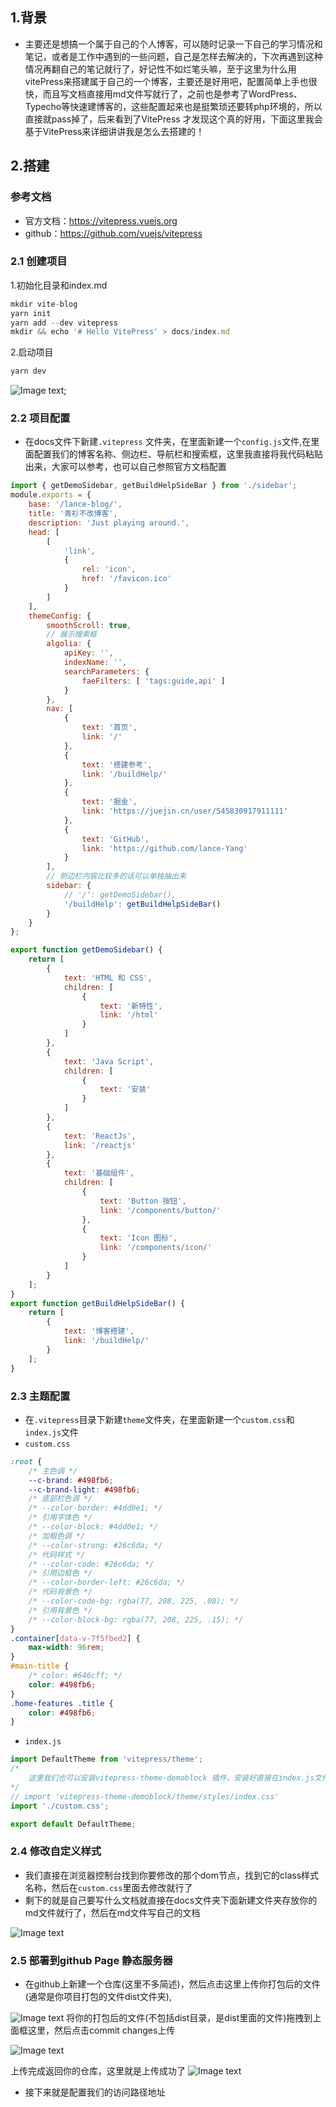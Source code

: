
<!-- - 官方文档：https://vitepress.vuejs.org/ -->
## 1.背景
- 主要还是想搞一个属于自己的个人博客，可以随时记录一下自己的学习情况和笔记，或者是工作中遇到的一些问题，自己是怎样去解决的，下次再遇到这种情况再翻自己的笔记就行了，好记性不如烂笔头嘛，至于这里为什么用vitePress来搭建属于自己的一个博客，主要还是好用吧，配置简单上手也很快，而且写文档直接用md文件写就行了，之前也是参考了WordPress、Typecho等快速建博客的，这些配置起来也是挺繁琐还要转php环境的，所以直接就pass掉了，后来看到了VitePress 才发现这个真的好用，下面这里我会基于VitePress来详细讲讲我是怎么去搭建的！

## 2.搭建

### 参考文档
- 官方文档：https://vitepress.vuejs.org
- github：https://github.com/vuejs/vitepress

### 2.1 创建项目

1.初始化目录和index.md
```js
mkdir vite-blog
yarn init
yarn add --dev vitepress
mkdir && echo '# Hello VitePress' > docs/index.md
```
2.启动项目
```js
yarn dev
```
![Image text](/sampleImg/home.png);

### 2.2 项目配置
- 在docs文件下新建`.vitepress` 文件夹，在里面新建一个`config.js`文件,在里面配置我们的博客名称、侧边栏、导航栏和搜索框，这里我直接将我代码粘贴出来，大家可以参考，也可以自己参照官方文档配置
```js
import { getDemoSidebar, getBuildHelpSideBar } from './sidebar';
module.exports = {
	base: '/lance-blog/',
	title: '青衫不改博客',
	description: 'Just playing around.',
	head: [
		[
			'link',
			{
				rel: 'icon',
				href: '/favicon.ico'
			}
		]
	],
	themeConfig: {
		smoothScroll: true,
		// 展示搜索框
		algolia: {
			apiKey: '',
			indexName: '',
			searchParameters: {
				faeFilters: [ 'tags:guide,api' ]
			}
		},
		nav: [
			{
				text: '首页',
				link: '/'
			},
			{
				text: '搭建参考',
				link: '/buildHelp/'
			},
			{
				text: '掘金',
				link: 'https://juejin.cn/user/545830917911111'
			},
			{
				text: 'GitHub',
				link: 'https://github.com/lance-Yang'
			}
		],
		// 侧边栏内容比较多的话可以单独抽出来
		sidebar: {
			// '/': getDemoSidebar(),
			'/buildHelp': getBuildHelpSideBar()
		}
	}
};
```
```js
export function getDemoSidebar() {
	return [
		{
			text: 'HTML 和 CSS',
			children: [
				{
					text: '新特性',
					link: '/html'
				}
			]
		},
		{
			text: 'Java Script',
			children: [
				{
					text: '安装'
				}
			]
		},
		{
			text: 'ReactJs',
			link: '/reactjs'
		},
		{
			text: '基础组件',
			children: [
				{
					text: 'Button 按钮',
					link: '/components/button/'
				},
				{
					text: 'Icon 图标',
					link: '/components/icon/'
				}
			]
		}
	];
}
export function getBuildHelpSideBar() {
	return [
		{
			text: '博客搭建',
			link: '/buildHelp/'
		}
	];
}
```
### 2.3 主题配置
- 在`.vitepress`目录下新建`theme`文件夹，在里面新建一个`custom.css`和`index.js`文件
- `custom.css`
```css
:root {
	/* 主色调 */
	--c-brand: #498fb6;
	--c-brand-light: #498fb6;
	/* 底部栏色调 */
	/* --color-border: #4dd0e1; */
	/* 引用字体色 */
	/* --color-block: #4dd0e1; */
	/* 加粗色调 */
	/* --color-strong: #26c6da; */
	/* 代码样式 */
	/* --color-code: #26c6da; */
	/* 引用边框色 */
	/* --color-border-left: #26c6da; */
	/* 代码背景色 */
	/* --color-code-bg: rgba(77, 208, 225, .08); */
	/* 引用背景色 */
	/* --color-block-bg: rgba(77, 208, 225, .15); */
}
.container[data-v-7f5fbed2] {
	max-width: 96rem;
}
#main-title {
	/* color: #646cff; */
	color: #498fb6;
}
.home-features .title {
	color: #498fb6;
}
```
- `index.js`
```js
import DefaultTheme from 'vitepress/theme';
/*
	这里我们也可以安装vitepress-theme-demoblock 插件，安装好直接在index.js文件中导入就行，然后再导入我们自己的自定义样式
*/
// import 'vitepress-theme-demoblock/theme/styles/index.css'
import './custom.css';

export default DefaultTheme;
```
### 2.4 修改自定义样式
- 我们直接在浏览器控制台找到你要修改的那个dom节点，找到它的class样式名称，然后在`custom.css`里面去修改就行了
- 剩下的就是自己要写什么文档就直接在docs文件夹下面新建文件夹存放你的md文件就行了，然后在md文件写自己的文档

![Image text](/sampleImg/dir.png)

### 2.5 部署到github Page 静态服务器
- 在github上新建一个仓库(这里不多简述)，然后点击这里上传你打包后的文件(通常是你项目打包的文件dist文件夹),

![Image text](/sampleImg/upload1.png)
将你的打包后的文件(不包括dist目录，是dist里面的文件)拖拽到上面框这里，然后点击commit changes上传

![Image text](/sampleImg/upload2.png)

上传完成返回你的仓库，这里就是上传成功了
![Image text](/sampleImg/upload3.png)

- 接下来就是配置我们的访问路径地址